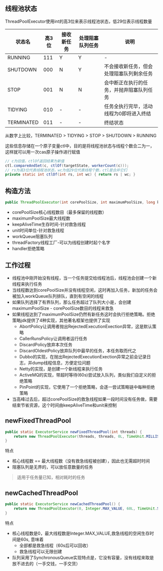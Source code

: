 ## 线程池状态

ThreadPoolExecutor使用int的高3位来表示线程池状态，低29位表示线程数量

| 状态名     | 高3位 | 接收新任务 | 处理阻塞队列任务 | 说明                                     |
| ---------- | ----- | ---------- | ---------------- | ---------------------------------------- |
| RUNNING    | 111   | Y          | Y                | -                                        |
| SHUTDOWN   | 000   | N          | Y                | 不会接收新任务，但会处理阻塞队列剩余任务 |
| STOP       | 001   | N          | N                | 会中断正在执行的任务，并抛弃阻塞队列任务 |
| TIDYING    | 010   | -          | -                | 任务全执行完毕，活动线程为0即将进入终结  |
| TERMINATED | 011   | -          | -                | 终结状态                                 |

从数字上比较，TERMINATED > TIDYING > STOP > SHUTDOWN > RUNNING

这些信息存储在一个原子变量ctl中，目的是将线程池状态与线程个数合二为一，这样就可以用一次cas原子操作进行赋值

```java
// c为旧值，ctlOf返回结果为新值
ctl.compareAndSet(c, ctlOf(targetState, workerCount(c)));
// rs为高3位代表线程池状态，wc为低29位代表线程个数，ctl是合并它们
private static int ctlOf(int rs, int wc) { return rs | wc; }
```

## 构造方法

```java
public ThreadPoolExecutor(int corePoolSize, int maximumPoolSize, long keepAliveTime, TimeUnit unit, BlockingQueue<Runnable> workQueue, ThreadFactory threadFactory, RejectedExecutionHadler hadler)
```

- corePoolSize核心线程数目（最多保留的线程数）
- maximumPoolSize最大线程数
- keepAliveTime生存时间-针对救急线程
- unit时间单位-针对救急线程
- workQueue阻塞队列
- threadFactory线程工厂-可以为线程创建时起个名字
- handler拒绝策略

## 工作过程

- 线程池中刚开始没有线程，当一个任务提交给线程池后，线程池会创建一个新线程来执行任务
- 当线程数达到corePoolSize并没有线程空闲，这时再加入任务，新加的任务会被加入workQueue队列排队，直到有空闲的线程
- 如果队列选择了有界队列，那么任务超过了队列大小是，会创建maximumPoolSize - corePoolSize数目的线程来救急
- 如果线程达到了maximumPoolSize仍然有新任务这时会执行拒绝策略。拒绝策略jdk提供了4种实现，其他著名框架也提供了实现
  - AbortPolicy让调用者抛出RejectedExecutionExection异常，这是默认策略
  - CallerRunsPolicy让调用者运行任务
  - DiscardPolicy放弃本次任务
  - DiscardOldestPolicy放弃队列中最早的任务，本任务取而代之
  - Dubbo的实现，在抛出RejectedExecutionExection异常之前会记录日志，并dump线程信息，方便定位问题
  - Netty的实现，是创建一个新线程来执行任务
  - ActiveMQ的实现，带超时等待(60s)尝试放入队列，类似我们自定义的拒绝策略
  - PinPoint的实现，它使用了一个拒绝策略，会逐一尝试策略链中每种拒绝策略
- 当高峰过去后，超过corePoolSize的救急线程如果一段时间没有任务做，需要结束节省资源，这个时间由keepAliveTime和unit来控制

## newFixedThreadPool

```java
public static ExecutorService newFixedThreadPool(int threads) {
    return new ThreadPoolExecutor(threads, threads, 0L, TimeUnit.MILLISECONDS, new LinkedBlockingQueue<Runnable>());
}
```

特点

- 核心线程数 == 最大线程数（没有救急线程被创建），因此也无需超时时间
- 阻塞队列是无界的，可以放任意数量的任务

> 适用于任务量已知，相对耗时的任务

## newCachedThreadPool

```java
public static ExecutorService newCachedThreadPool() {
    return new ThreadPoolExecutor(0, Integer.MAX_VALUE, 60L, TimeUnit.SECONDS, new SynchronousQueue<Runnable>());
}
```

特点

- 核心线程数是0，最大线程数是Integer.MAX_VALUE,救急线程的空闲生存时间是60s, 意味着
  - 全部都是救急线程（60s后可以回收）
  - 救急线程可以无限创建
- 队列采用了SynchronousQueue实现特点是，它没有容量，没有线程来取是放不进去的（一手交钱，一手交货）

```java
```

